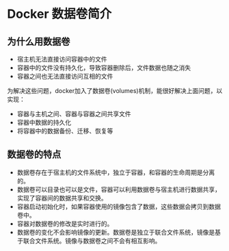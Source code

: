 # Docker 数据卷简介

## 为什么用数据卷

- 宿主机无法直接访问容器中的文件
- 容器中的文件没有持久化，导致容器删除后，文件数据也随之消失
- 容器之间也无法直接访问互相的文件

为解决这些问题，docker加入了数据卷(volumes)机制，能很好解决上面问题，以实现：

- 容器与主机之间、容器与容器之间共享文件
- 容器中数据的持久化
- 将容器中的数据备份、迁移、恢复等

## 数据卷的特点

- 数据卷存在于宿主机的文件系统中，独立于容器，和容器的生命周期是分离的。
- 数据卷可以目录也可以是文件，容器可以利用数据卷与宿主机进行数据共享，实现了容器间的数据共享和交换。
- 容器启动初始化时，如果容器使用的镜像包含了数据，这些数据会拷贝到数据卷中。
- 容器对数据卷的修改是实时进行的。
- 数据卷的变化不会影响镜像的更新。数据卷是独立于联合文件系统，镜像是基于联合文件系统。镜像与数据卷之间不会有相互影响。
